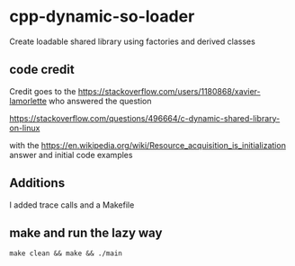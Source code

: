 # cpp-dynamic-so-loader
Create loadable shared library using factories and derived classes

## code credit

Credit goes to the https://stackoverflow.com/users/1180868/xavier-lamorlette who answered the question

https://stackoverflow.com/questions/496664/c-dynamic-shared-library-on-linux

with the https://en.wikipedia.org/wiki/Resource_acquisition_is_initialization answer and initial code examples

## Additions
I added trace calls and a Makefile

## make and run the lazy way
```
make clean && make && ./main
```
